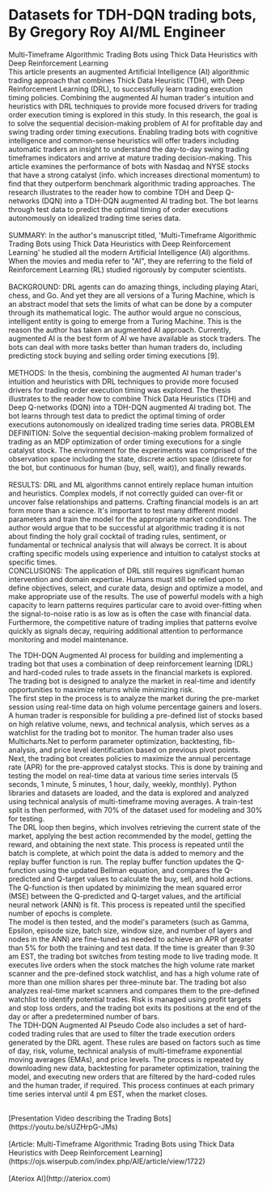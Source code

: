 # Datasets for TDH-DQN trading bots, By Gregory Roy AI/ML Engineer
Multi-Timeframe Algorithmic Trading Bots using Thick Data Heuristics with Deep Reinforcement Learning<br>
This article presents an augmented Artificial Intelligence (AI) algorithmic trading approach that combines Thick Data Heuristic (TDH), with Deep Reinforcement Learning (DRL), to successfully learn trading execution timing policies. Combining the augmented AI human trader's intuition and heuristics with DRL techniques to provide more focused drivers for trading order execution timing is explored in this study. In this research, the goal is to solve the sequential decision-making problem of AI for profitable day and swing trading order timing executions. Enabling trading bots with cognitive intelligence and common-sense heuristics will offer traders including automatic traders an insight to understand the day-to-day swing trading timeframes indicators and arrive at mature trading decision-making. This article examines the performance of bots with Nasdaq and NYSE stocks that have a strong catalyst (info. which increases directional momentum) to find that they outperform benchmark algorithmic trading approaches. The research illustrates to the reader how to combine TDH and Deep Q-networks (DQN) into a TDH-DQN augmented AI trading bot. The bot learns through test data to predict the optimal timing of order executions autonomously on idealized trading time series data.<br>
<br>
SUMMARY: In the author's manuscript titled, 'Multi-Timeframe Algorithmic Trading Bots using Thick
Data Heuristics with Deep Reinforcement Learning' he studied all the modern Artificial Intelligence (AI)
algorithms. When the movies and media refer to "AI", they are referring to the field of Reinforcement
Learning (RL) studied rigorously by computer scientists.<br>
<br>
BACKGROUND: DRL agents can do amazing things, including playing Atari, chess, and Go. And yet they
are all versions of a Turing Machine, which is an abstract model that sets the limits of what can be done by a
computer through its mathematical logic. The author would argue no conscious, intelligent entity is going to
emerge from a Turing Machine. This is the reason the author has taken an augmented AI approach. Currently,
augmented AI is the best form of AI we have available as stock traders. The bots can deal with more tasks
better than human traders do, including predicting stock buying and selling order timing executions [9].
<br><br>
METHODS: In the thesis, combining the augmented AI human trader's intuition and heuristics with DRL
techniques to provide more focused drivers for trading order execution timing was explored. The thesis
illustrates to the reader how to combine Thick Data Heuristics (TDH) and Deep Q-networks (DQN) into a
TDH-DQN augmented AI trading bot. The bot learns through test data to predict the optimal timing of order
executions autonomously on idealized trading time series data.
PROBLEM DEFINITION: Solve the sequential decision-making problem formalized of trading as an MDP
optimization of order timing executions for a single catalyst stock. The environment for the experiments was
comprised of the observation space including the state, discrete action space (discrete for the bot, but
continuous for human (buy, sell, wait)), and finally rewards.
<br><br>
RESULTS: DRL and ML algorithms cannot entirely replace human intuition and heuristics. Complex models,
if not correctly guided can over-fit or uncover false relationships and patterns. Crafting financial models is an
art form more than a science. It's important to test many different model parameters and train the model for the
appropriate market conditions. The author would argue that to be successful at algorithmic trading it is not
about finding the holy grail cocktail of trading rules, sentiment, or fundamental or technical analysis that will
always be correct. It is about crafting specific models using experience and intuition to catalyst stocks at
specific times.
<br>
CONCLUSIONS: The application of DRL still requires significant human intervention and domain expertise.
Humans must still be relied upon to define objectives, select, and curate data, design and optimize a model,
and make appropriate use of the results. The use of powerful models with a high capacity to learn patterns
requires particular care to avoid over-fitting when the signal-to-noise ratio is as low as is often the case with
financial data. Furthermore, the competitive nature of trading implies that patterns evolve quickly as signals
decay, requiring additional attention to performance monitoring and model maintenance.
<br>


The TDH-DQN Augmented AI process for building and implementing a trading bot that uses a combination of deep reinforcement learning (DRL) and hard-coded rules to trade assets in the financial markets is explored. The trading bot is designed to analyze the market in real-time and identify opportunities to maximize returns while minimizing risk.
<br>
The first step in the process is to analyze the market during the pre-market session using real-time data on high volume percentage gainers and losers. A human trader is responsible for building a pre-defined list of stocks based on high relative volume, news, and technical analysis, which serves as a watchlist for the trading bot to monitor. The human trader also uses Multicharts.Net to perform parameter optimization, backtesting, fib-analysis, and price level identification based on previous pivot points.
<br>
Next, the trading bot creates policies to maximize the annual percentage rate (APR) for the pre-approved catalyst stocks. This is done by training and testing the model on real-time data at various time series intervals (5 seconds, 1 minute, 5 minutes, 1 hour, daily, weekly, monthly). Python libraries and datasets are loaded, and the data is explored and analyzed using technical analysis of multi-timeframe moving averages. A train-test split is then performed, with 70% of the dataset used for modeling and 30% for testing.
<br>
The DRL loop then begins, which involves retrieving the current state of the market, applying the best action recommended by the model, getting the reward, and obtaining the next state. This process is repeated until the batch is complete, at which point the data is added to memory and the replay buffer function is run. The replay buffer function updates the Q-function using the updated Bellman equation, and compares the Q-predicted and Q-target values to calculate the buy, sell, and hold actions. The Q-function is then updated by minimizing the mean squared error (MSE) between the Q-predicted and Q-target values, and the artificial neural network (ANN) is fit. This process is repeated until the specified number of epochs is complete.
<br>
The model is then tested, and the model's parameters (such as Gamma, Epsilon, episode size, batch size, window size, and number of layers and nodes in the ANN) are fine-tuned as needed to achieve an APR of greater than 5% for both the training and test data. If the time is greater than 9:30 am EST, the trading bot switches from testing mode to live trading mode. It executes live orders when the stock matches the high volume rate market scanner and the pre-defined stock watchlist, and has a high volume rate of more than one million shares per three-minute bar. The trading bot also analyzes real-time market scanners and compares them to the pre-defined watchlist to identify potential trades. Risk is managed using profit targets and stop loss orders, and the trading bot exits its positions at the end of the day or after a predetermined number of bars.
<br>
The TDH-DQN Augmented AI Pseudo Code also includes a set of hard-coded trading rules that are used to filter the trade execution orders generated by the DRL agent. These rules are based on factors such as time of day, risk, volume, technical analysis of multi-timeframe exponential moving averages (EMAs), and price levels. The process is repeated by downloading new data, backtesting for parameter optimization, training the model, and executing new orders that are filtered by the hard-coded rules and the human trader, if required. This process continues at each primary time series interval until 4 pm EST, when the market closes.
<br>


<br>
[Presentation Video describing the Trading Bots](https://youtu.be/sUZHrpG-JMs)
<br><br>
[Article: Multi-Timeframe Algorithmic Trading Bots using Thick Data Heuristics with Deep Reinforcement Learning](https://ojs.wiserpub.com/index.php/AIE/article/view/1722)
<br><br>
[Ateriox AI](http://ateriox.com)



